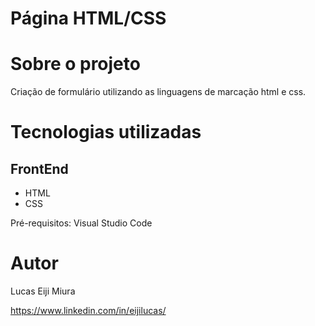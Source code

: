 # Página HTML/CSS

# Sobre o projeto
Criação de formulário utilizando as linguagens de marcação html e css.

# Tecnologias utilizadas

## FrontEnd
- HTML
- CSS

Pré-requisitos: Visual Studio Code

# Autor

Lucas Eiji Miura

https://www.linkedin.com/in/eijilucas/
